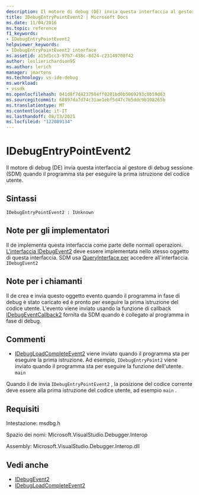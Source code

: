 ```yaml
---
description: Il motore di debug (DE) invia questa interfaccia al gestore di debug sessione (SDM) quando il programma sta per eseguire la prima istruzione del codice utente.
title: IDebugEntryPointEvent2 | Microsoft Docs
ms.date: 11/04/2016
ms.topic: reference
f1_keywords:
- IDebugEntryPointEvent2
helpviewer_keywords:
- IDebugEntryPointEvent2 interface
ms.assetid: a15d1cc3-97b7-438c-8d24-c23149708f42
author: leslierichardson95
ms.author: lerich
manager: jmartens
ms.technology: vs-ide-debug
ms.workload:
- vssdk
ms.openlocfilehash: 041d8f7d4237504ff0201bd0b5069293c0b59d63
ms.sourcegitcommit: 68897da7d74c31ae1ebf5d47c7b5ddc9b108265b
ms.translationtype: MT
ms.contentlocale: it-IT
ms.lasthandoff: 08/13/2021
ms.locfileid: "122089134"
---
```

# <a name="idebugentrypointevent2"></a>IDebugEntryPointEvent2
Il motore di debug (DE) invia questa interfaccia al gestore di debug sessione (SDM) quando il programma sta per eseguire la prima istruzione del codice utente.

## <a name="syntax"></a>Sintassi

```
IDebugEntryPointEvent2 : IUnknown
```

## <a name="notes-for-implementers"></a>Note per gli implementatori
 Il de implementa questa interfaccia come parte delle normali operazioni. [L'interfaccia IDebugEvent2](../../../extensibility/debugger/reference/idebugevent2.md) deve essere implementata nello stesso oggetto di questa interfaccia. SDM usa [QueryInterface per](/cpp/atl/queryinterface) accedere all'interfaccia. `IDebugEvent2`

## <a name="notes-for-callers"></a>Note per i chiamanti
 Il de crea e invia questo oggetto evento quando il programma in fase di debug è stato caricato ed è pronto per eseguire la prima istruzione del codice utente. L'evento viene inviato usando la funzione di callback [IDebugEventCallback2](../../../extensibility/debugger/reference/idebugeventcallback2.md) fornita da SDM quando è collegato al programma in fase di debug.

## <a name="remarks"></a>Commenti
- [IDebugLoadCompleteEvent2](../../../extensibility/debugger/reference/idebugloadcompleteevent2.md) viene inviato quando il programma sta per eseguire la prima istruzione. Ad esempio, `IDebugEntryPoint2` viene inviato quando il programma sta per eseguire la funzione dell'utente. `main`

 Quando il de invia `IDebugEntryPointEvent2` , la posizione del codice corrente deve essere alla prima istruzione del codice utente, ad esempio `main` .

## <a name="requirements"></a>Requisiti
 Intestazione: msdbg.h

 Spazio dei nomi: Microsoft.VisualStudio.Debugger.Interop

 Assembly: Microsoft.VisualStudio.Debugger.Interop.dll

## <a name="see-also"></a>Vedi anche
- [IDebugEvent2](../../../extensibility/debugger/reference/idebugevent2.md)
- [IDebugLoadCompleteEvent2](../../../extensibility/debugger/reference/idebugloadcompleteevent2.md)
